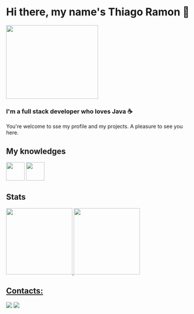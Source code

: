 # Hi there, my name's Thiago Ramon 👋
<img src="https://media3.giphy.com/media/v1.Y2lkPTc5MGI3NjExb2ZxNWpzMWl3bXg1aXg0MnNnaWV5ZzJzcDBlbG5lNXRhNHh4c2N1ayZlcD12MV9pbnRlcm5hbF9naWZfYnlfaWQmY3Q9Zw/uB86ZyWQsnFSGYe2sA/giphy.gif" width="250" height="200"/>
<h3>I'm a full stack developer who loves Java ☕</h3>
<a>You're welcome to sse my profile and my projects. A pleasure to see you here.</a>

## My knowledges

<img width="50" heigth="50" loading="lazy" src="https://cdn.jsdelivr.net/gh/devicons/devicon@latest/icons/java/java-original.svg" /> <img width="50" heigth="50" loading="lazy" src="https://cdn.jsdelivr.net/gh/devicons/devicon@latest/icons/react/react-original.svg" />

## Stats

<div>
<a href="https://github.com/seu-usuário-aqui">
<img loading="lazy" height="180em" src="https://github-readme-stats.vercel.app/api/top-langs/?username=devthiagoramon&layout=compact&langs_count=7&theme=dracula"/>
<img loading="lazy" height="180em" src="https://github-readme-stats.vercel.app/api?username=devthiagoramon&show_icons=true&theme=dracula&include_all_commits=true&count_private=true"/>
</div>

## Contacts:

<div>
<a href = "mailto:thiagoramonbrrs@outlook.com"><img loading="lazy" src="https://img.shields.io/badge/Gmail-D14836?style=for-the-badge&logo=gmail&logoColor=white" target="_blank"></a>
<a href="https://www.linkedin.com/in/thiago-ramon" target="_blank"><img loading="lazy" src="https://img.shields.io/badge/-LinkedIn-%230077B5?style=for-the-badge&logo=linkedin&logoColor=white" target="_blank"></a>   
</div>
          
